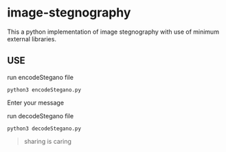 # image-stegnography
This a python implementation of image stegnography with use of minimum external libraries.

## USE

run encodeStegano file

`python3 encodeStegano.py`

Enter your message

run decodeStegano file

`python3 decodeStegano.py`

>sharing is caring
